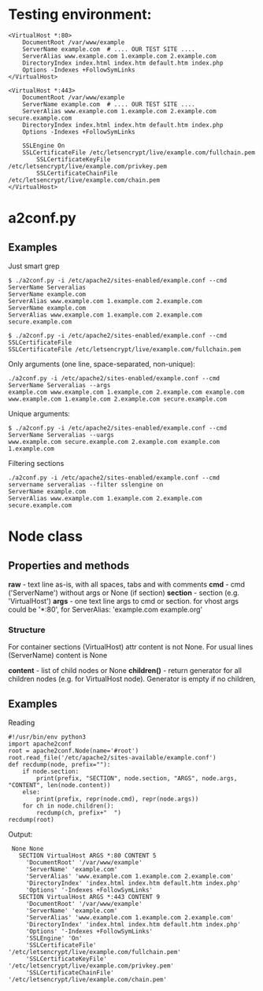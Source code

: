 # Testing environment:
~~~
<VirtualHost *:80>
	DocumentRoot /var/www/example
	ServerName example.com  # .... OUR TEST SITE ....
	ServerAlias www.example.com 1.example.com 2.example.com
	DirectoryIndex index.html index.htm default.htm index.php
	Options -Indexes +FollowSymLinks
</VirtualHost>

<VirtualHost *:443>
	DocumentRoot /var/www/example
	ServerName example.com  # .... OUR TEST SITE ....
	ServerAlias www.example.com 1.example.com 2.example.com secure.example.com
	DirectoryIndex index.html index.htm default.htm index.php
	Options -Indexes +FollowSymLinks

	SSLEngine On
	SSLCertificateFile /etc/letsencrypt/live/example.com/fullchain.pem
    	SSLCertificateKeyFile /etc/letsencrypt/live/example.com/privkey.pem
    	SSLCertificateChainFile /etc/letsencrypt/live/example.com/chain.pem
</VirtualHost>
~~~

# a2conf.py 
## Examples
Just smart grep
~~~
$ ./a2conf.py -i /etc/apache2/sites-enabled/example.conf --cmd ServerName Serveralias
ServerName example.com
ServerAlias www.example.com 1.example.com 2.example.com
ServerName example.com
ServerAlias www.example.com 1.example.com 2.example.com secure.example.com

$ ./a2conf.py -i /etc/apache2/sites-enabled/example.conf --cmd SSLCertificateFile
SSLCertificateFile /etc/letsencrypt/live/example.com/fullchain.pem
~~~

Only arguments (one line, space-separated, non-unique):
~~~
./a2conf.py -i /etc/apache2/sites-enabled/example.conf --cmd ServerName Serveralias --args
example.com www.example.com 1.example.com 2.example.com example.com www.example.com 1.example.com 2.example.com secure.example.com
~~~

Unique arguments:
~~~
$ ./a2conf.py -i /etc/apache2/sites-enabled/example.conf --cmd ServerName Serveralias --uargs
www.example.com secure.example.com 2.example.com example.com 1.example.com
~~~

Filtering sections
~~~
./a2conf.py -i /etc/apache2/sites-enabled/example.conf --cmd servername serveralias --filter sslengine on
ServerName example.com
ServerAlias www.example.com 1.example.com 2.example.com secure.example.com
~~~

# Node class

## Properties and methods
**raw** - text line as-is, with all spaces, tabs and with comments
**cmd** - cmd ('ServerName') without args or None (if section)
**section** - section (e.g. 'VirtualHost')
**args** - one text line args to cmd or section. for vhost args could be '*:80', for ServerAlias: 'example.com example.org'

### Structure
For container sections (VirtualHost) attr content is not None. For usual lines (ServerName) content is None

**content** - list of child nodes or None
**children()** - return generator for all children  nodes (e.g. for VirtualHost node). Generator is empty if no 
children,

## Examples
Reading
~~~
#!/usr/bin/env python3
import apache2conf
root = apache2conf.Node(name='#root')
root.read_file('/etc/apache2/sites-available/example.conf')
def recdump(node, prefix=""):
    if node.section:
        print(prefix, "SECTION", node.section, "ARGS", node.args, "CONTENT", len(node.content))
    else:
        print(prefix, repr(node.cmd), repr(node.args))
    for ch in node.children():
        recdump(ch, prefix+"  ")
recdump(root)
~~~

Output:
~~~
 None None
   SECTION VirtualHost ARGS *:80 CONTENT 5
     'DocumentRoot' '/var/www/example'
     'ServerName' 'example.com'
     'ServerAlias' 'www.example.com 1.example.com 2.example.com'
     'DirectoryIndex' 'index.html index.htm default.htm index.php'
     'Options' '-Indexes +FollowSymLinks'
   SECTION VirtualHost ARGS *:443 CONTENT 9
     'DocumentRoot' '/var/www/example'
     'ServerName' 'example.com'
     'ServerAlias' 'www.example.com 1.example.com 2.example.com'
     'DirectoryIndex' 'index.html index.htm default.htm index.php'
     'Options' '-Indexes +FollowSymLinks'
     'SSLEngine' 'On'
     'SSLCertificateFile' '/etc/letsencrypt/live/example.com/fullchain.pem'
     'SSLCertificateKeyFile' '/etc/letsencrypt/live/example.com/privkey.pem'
     'SSLCertificateChainFile' '/etc/letsencrypt/live/example.com/chain.pem'
~~~
